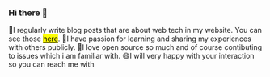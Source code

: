### Hi there 👋

🔭<bold>I regularly write blog posts that are about web tech in my website. You can see those</bold> <a href="https://ulusoymhmmt.com"><mark>here</mark></a>.
👯<bold>I have passion for learning and sharing my experiences with others publicly.</bold>
🌱<bold>I love open source so much and of course contibuting to issues which i am familiar with.</bold>
😄<bold>I will very happy with your interaction so you can reach me with</bold>


<!--
**ulusoymhmmt/ulusoymhmmt** is a ✨ _special_ ✨ repository because its `README.md` (this file) appears on your GitHub profile.

Here are some ideas to get you started:

- 🔭 I’m currently working on ...
- 🌱 I’m currently learning ...
- 👯 I’m looking to collaborate on ...
- 🤔 I’m looking for help with ...
- 💬 Ask me about ...
- 📫 How to reach me: ...
- 😄 Pronouns: ...
- ⚡ Fun fact: ...
-->
<!-- START gadpp -->
